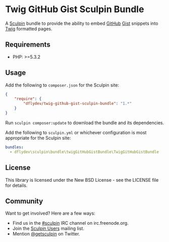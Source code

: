 Twig GitHub Gist Sculpin Bundle
===============================

A [Sculpin](http://getsculpin.com) bundle to provide the ability to
embed [GitHub](http://github.com) [Gist](http://gist.github.com)
snippets into [Twig](http://twig.sensiolabs.org/) formatted pages.


Requirements
------------

 * PHP: >=5.3.2


Usage
-----

Add the following to `composer.json` for the Sculpin site:

```json
{
    "require": {
        "dflydev/twig-github-gist-sculpin-bundle": "1.*"
    }
}
```

Run `sculpin composer:update` to download the bundle and its
dependencies.

Add the following to `sculpin.yml` or whichever configuration
is most appropriate for the Sculpin site:

```yaml
bundles:
  - dflydev\sculpin\bundle\twigGitHubGistBundle\TwigGitHubGistBundle
```


License
-------

This library is licensed under the New BSD License - see the LICENSE file for details.


Community
---------

Want to get involved? Here are a few ways:

* Find us in the [#sculpin](irc://irc.freenode.org/sculpin) IRC
  channel on irc.freenode.org.
* Join the [Sculpin Users](http://groups.google.com/group/sculpin-users)
  mailing list.
* Mention [@getsculpin](http://twitter.com/getsculpin) on Twitter.
